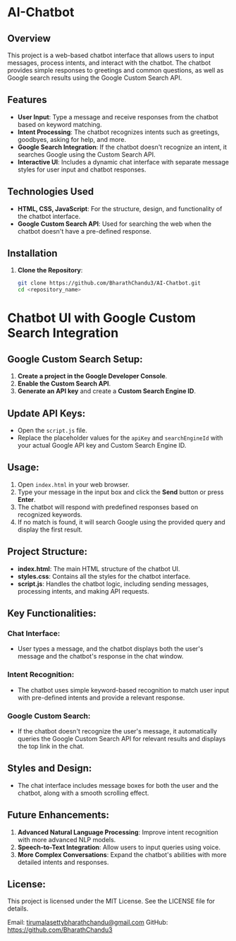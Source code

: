 # AI-Chatbot


## Overview
This project is a web-based chatbot interface that allows users to input messages, process intents, and interact with the chatbot. The chatbot provides simple responses to greetings and common questions, as well as Google search results using the Google Custom Search API.

## Features
- **User Input**: Type a message and receive responses from the chatbot based on keyword matching.
- **Intent Processing**: The chatbot recognizes intents such as greetings, goodbyes, asking for help, and more.
- **Google Search Integration**: If the chatbot doesn't recognize an intent, it searches Google using the Custom Search API.
- **Interactive UI**: Includes a dynamic chat interface with separate message styles for user input and chatbot responses.

## Technologies Used
- **HTML, CSS, JavaScript**: For the structure, design, and functionality of the chatbot interface.
- **Google Custom Search API**: Used for searching the web when the chatbot doesn't have a pre-defined response.

## Installation

1. **Clone the Repository**:
   ```bash
   git clone https://github.com/BharathChandu3/AI-Chatbot.git
   cd <repository_name>
# Chatbot UI with Google Custom Search Integration

## Google Custom Search Setup:
1. **Create a project in the Google Developer Console**.
2. **Enable the Custom Search API**.
3. **Generate an API key** and create a **Custom Search Engine ID**.

## Update API Keys:
- Open the `script.js` file.
- Replace the placeholder values for the `apiKey` and `searchEngineId` with your actual Google API key and Custom Search Engine ID.

## Usage:
1. Open `index.html` in your web browser.
2. Type your message in the input box and click the **Send** button or press **Enter**.
3. The chatbot will respond with predefined responses based on recognized keywords.
4. If no match is found, it will search Google using the provided query and display the first result.

## Project Structure:
- **index.html**: The main HTML structure of the chatbot UI.
- **styles.css**: Contains all the styles for the chatbot interface.
- **script.js**: Handles the chatbot logic, including sending messages, processing intents, and making API requests.

## Key Functionalities:
### Chat Interface:
- User types a message, and the chatbot displays both the user's message and the chatbot's response in the chat window.

### Intent Recognition:
- The chatbot uses simple keyword-based recognition to match user input with pre-defined intents and provide a relevant response.

### Google Custom Search:
- If the chatbot doesn't recognize the user's message, it automatically queries the Google Custom Search API for relevant results and displays the top link in the chat.

## Styles and Design:
- The chat interface includes message boxes for both the user and the chatbot, along with a smooth scrolling effect.

## Future Enhancements:
1. **Advanced Natural Language Processing**: Improve intent recognition with more advanced NLP models.
2. **Speech-to-Text Integration**: Allow users to input queries using voice.
3. **More Complex Conversations**: Expand the chatbot's abilities with more detailed intents and responses.

## License:
This project is licensed under the MIT License. See the LICENSE file for details.




Email: tirumalasettybharathchandu@gmail.com
GitHub: https://github.com/BharathChandu3
